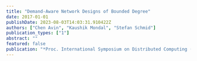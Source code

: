 ```yaml
---
title: "Demand-Aware Network Designs of Bounded Degree"
date: 2017-01-01
publishDate: 2023-08-03T14:03:31.910422Z
authors: ["Chen Avin", "Kaushik Mondal", "Stefan Schmid"]
publication_types: ["1"]
abstract: ""
featured: false
publication: "*Proc. International Symposium on Distributed Computing (DISC)*"
---
```


